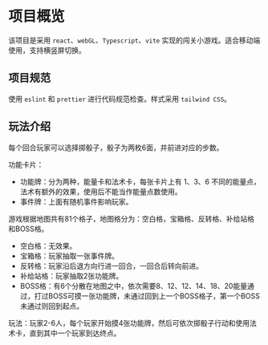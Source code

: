 # 项目概览

该项目是采用 `react`、`webGL`、`Typescript`、`vite` 实现的闯关小游戏。适合移动端使用，支持横竖屏切换。

## 项目规范

使用 `eslint` 和 `prettier` 进行代码规范检查。样式采用 `tailwind CSS`。

## 玩法介绍

每个回合玩家可以选择掷骰子，骰子为两枚6面，并前进对应的步数。

功能卡片：
- 功能牌：分为两种，能量卡和法术卡，每张卡片上有 1、3、6 不同的能量点，法术有额外的效果，使用后不能当作能量点数使用。
- 事件牌：上面有随机事件影响玩家。

游戏根据地图共有81个格子，地图格分为：空白格，宝箱格、反转格、补给站格和BOSS格。

- 空白格：无效果。
- 宝箱格：玩家抽取一张事件牌。
- 反转格：玩家沿后退方向行进一回合，一回合后转向前进。
- 补给站格：玩家抽取2张功能牌。
- BOSS格：有6个分散在地图之中，依次需要8、12、12、14、18、20能量通过，打过BOSS可摸一张功能牌，未通过回到上一个BOSS格子，第一个BOSS 未通过则回到起点。

玩法：玩家2-6人，每个玩家开始摸4张功能牌，然后可依次掷骰子行动和使用法术卡，直到其中一个玩家到达终点。

